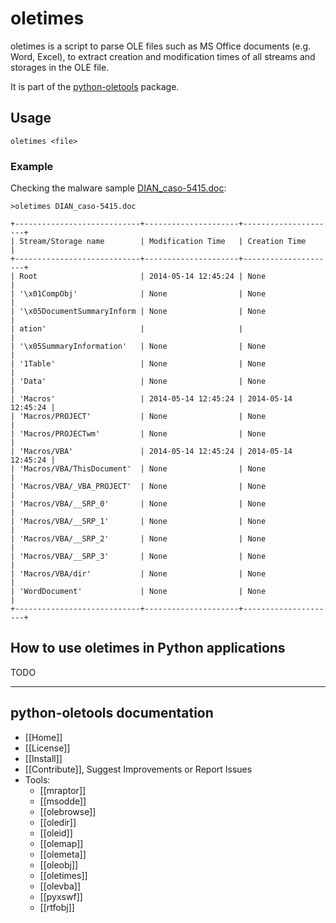 oletimes
========

oletimes is a script to parse OLE files such as MS Office documents (e.g. Word,
Excel), to extract creation and modification times of all streams and storages
in the OLE file.

It is part of the [python-oletools](http://www.decalage.info/python/oletools) package.

## Usage

```text
oletimes <file>
```

### Example

Checking the malware sample [DIAN_caso-5415.doc](https://malwr.com/analysis/M2I4YWRhM2IwY2QwNDljN2E3ZWFjYTg3ODk4NmZhYmE/):

```text
>oletimes DIAN_caso-5415.doc

+----------------------------+---------------------+---------------------+
| Stream/Storage name        | Modification Time   | Creation Time       |
+----------------------------+---------------------+---------------------+
| Root                       | 2014-05-14 12:45:24 | None                |
| '\x01CompObj'              | None                | None                |
| '\x05DocumentSummaryInform | None                | None                |
| ation'                     |                     |                     |
| '\x05SummaryInformation'   | None                | None                |
| '1Table'                   | None                | None                |
| 'Data'                     | None                | None                |
| 'Macros'                   | 2014-05-14 12:45:24 | 2014-05-14 12:45:24 |
| 'Macros/PROJECT'           | None                | None                |
| 'Macros/PROJECTwm'         | None                | None                |
| 'Macros/VBA'               | 2014-05-14 12:45:24 | 2014-05-14 12:45:24 |
| 'Macros/VBA/ThisDocument'  | None                | None                |
| 'Macros/VBA/_VBA_PROJECT'  | None                | None                |
| 'Macros/VBA/__SRP_0'       | None                | None                |
| 'Macros/VBA/__SRP_1'       | None                | None                |
| 'Macros/VBA/__SRP_2'       | None                | None                |
| 'Macros/VBA/__SRP_3'       | None                | None                |
| 'Macros/VBA/dir'           | None                | None                |
| 'WordDocument'             | None                | None                |
+----------------------------+---------------------+---------------------+
```

## How to use oletimes in Python applications	

TODO

--------------------------------------------------------------------------

python-oletools documentation
-----------------------------

- [[Home]]
- [[License]]
- [[Install]]
- [[Contribute]], Suggest Improvements or Report Issues
- Tools:
	- [[mraptor]]
	- [[msodde]]
	- [[olebrowse]]
	- [[oledir]]
	- [[oleid]]
	- [[olemap]]
	- [[olemeta]]
	- [[oleobj]]
	- [[oletimes]]
	- [[olevba]]
	- [[pyxswf]]
	- [[rtfobj]]

